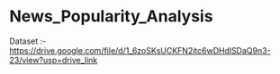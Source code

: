 # News_Popularity_Analysis
Dataset :- https://drive.google.com/file/d/1_6zoSKsUCKFN2itc6wDHdlSDaQ9n3-23/view?usp=drive_link
